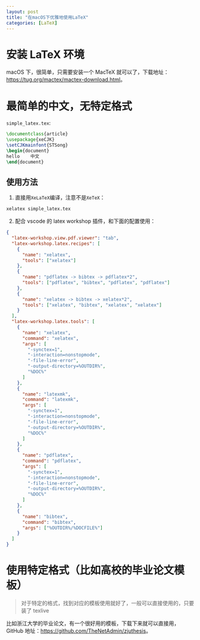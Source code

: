 ```yaml
---
layout: post
title: "在macOS下优雅地使用LaTeX"
categories: [LaTeX]
---
```


# 安装 LaTeX 环境

macOS 下，很简单，只需要安装一个 MacTeX 就可以了，下载地址：<https://tug.org/mactex/mactex-download.html>。

# 最简单的中文，无特定格式

`simple_latex.tex`:

```latex
\documentclass{article}
\usepackage{xeCJK}
\setCJKmainfont{STSong}
\begin{document}
hello    中文
\end{document}
```

## 使用方法

1. 直接用`XeLaTeX`编译，注意不是`XeTeX`：

```bash
xelatex simple_latex.tex
```

2. 配合 vscode 的 latex workshop 插件，和下面的配置使用：

```json
{
  "latex-workshop.view.pdf.viewer": "tab",
  "latex-workshop.latex.recipes": [
    {
      "name": "xelatex",
      "tools": ["xelatex"]
    },
    {
      "name": "pdflatex -> bibtex -> pdflatex*2",
      "tools": ["pdflatex", "bibtex", "pdflatex", "pdflatex"]
    },
    {
      "name": "xelatex -> bibtex -> xelatex*2",
      "tools": ["xelatex", "bibtex", "xelatex", "xelatex"]
    }
  ],
  "latex-workshop.latex.tools": [
    {
      "name": "xelatex",
      "command": "xelatex",
      "args": [
        "-synctex=1",
        "-interaction=nonstopmode",
        "-file-line-error",
        "-output-directory=%OUTDIR%",
        "%DOC%"
      ]
    },
    {
      "name": "latexmk",
      "command": "latexmk",
      "args": [
        "-synctex=1",
        "-interaction=nonstopmode",
        "-file-line-error",
        "-output-directory=%OUTDIR%",
        "%DOC%"
      ]
    },
    {
      "name": "pdflatex",
      "command": "pdflatex",
      "args": [
        "-synctex=1",
        "-interaction=nonstopmode",
        "-file-line-error",
        "-output-directory=%OUTDIR%",
        "%DOC%"
      ]
    },
    {
      "name": "bibtex",
      "command": "bibtex",
      "args": ["%OUTDIR%/%DOCFILE%"]
    }
  ]
}
```

# 使用特定格式（比如高校的毕业论文模板）

> 对于特定的格式，找到对应的模板使用就好了，一般可以直接使用的，只要装了 texlive

比如浙江大学的毕业论文，有一个很好用的模板，下载下来就可以直接用，GitHub 地址：<https://github.com/TheNetAdmin/zjuthesis>。
